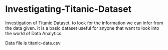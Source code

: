 # Investigating-Titanic-Dataset
Investigation of Titanic Dataset, to look for the information we can infer from the data given.
It is a basic dataset useful for anyone that want to look into the world of Data Analytics.

Data file is titanic-data.csv
